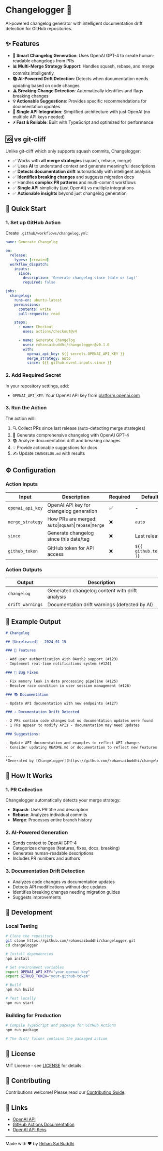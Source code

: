 # Changelogger 🤖

AI-powered changelog generator with intelligent documentation drift detection for GitHub repositories.

## ✨ Features

- **🚀 Smart Changelog Generation**: Uses OpenAI GPT-4 to create human-readable changelogs from PRs
- **📊 Multi-Merge Strategy Support**: Handles squash, rebase, and merge commits intelligently
- **📚 AI-Powered Drift Detection**: Detects when documentation needs updating based on code changes
- **⚠️ Breaking Change Detection**: Automatically identifies and flags breaking changes
- **💡 Actionable Suggestions**: Provides specific recommendations for documentation updates
- **🔧 Single API Integration**: Simplified architecture with just OpenAI (no multiple API keys needed)
- **⚡ Fast & Reliable**: Built with TypeScript and optimized for performance

## 🆚 vs git-cliff

Unlike git-cliff which only supports squash commits, Changelogger:
- ✅ Works with **all merge strategies** (squash, rebase, merge)
- ✅ Uses **AI** to understand context and generate meaningful descriptions
- ✅ **Detects documentation drift** automatically with intelligent analysis
- ✅ **Identifies breaking changes** and suggests migration docs
- ✅ Handles **complex PR patterns** and multi-commit workflows
- ✅ **Single API** simplicity (just OpenAI) vs multiple integrations
- ✅ **Actionable insights** beyond just changelog generation

## 🚀 Quick Start

### 1. Set up GitHub Action

Create `.github/workflows/changelog.yml`:

```yaml
name: Generate Changelog

on:
  release:
    types: [created]
  workflow_dispatch:
    inputs:
      since:
        description: 'Generate changelog since (date or tag)'
        required: false

jobs:
  changelog:
    runs-on: ubuntu-latest
    permissions:
      contents: write
      pull-requests: read

    steps:
      - name: Checkout
        uses: actions/checkout@v4

      - name: Generate Changelog
        uses: rohansaibuddhi/changelogger@v0.1.0
        with:
          openai_api_key: ${{ secrets.OPENAI_API_KEY }}
          merge_strategy: auto
          since: ${{ github.event.inputs.since }}
```

### 2. Add Required Secret

In your repository settings, add:
- `OPENAI_API_KEY`: Your OpenAI API key from [platform.openai.com](https://platform.openai.com/api-keys)

### 3. Run the Action

The action will:
1. 🔍 Collect PRs since last release (auto-detecting merge strategies)
2. 🤖 Generate comprehensive changelog with OpenAI GPT-4
3. 📚 Analyze documentation drift and breaking changes
4. 💡 Provide actionable suggestions for docs
5. ✍️ Update `CHANGELOG.md` with results

## ⚙️ Configuration

### Action Inputs

| Input | Description | Required | Default |
|-------|-------------|----------|---------|
| `openai_api_key` | OpenAI API key for changelog generation | ✅ | - |
| `merge_strategy` | How PRs are merged: `auto`\\|`squash`\\|`rebase`\\|`merge` | ❌ | `auto` |
| `since` | Generate changelog since this date/tag | ❌ | Last release |
| `github_token` | GitHub token for API access | ❌ | `${{ github.token }}` |

### Action Outputs

| Output | Description |
|--------|-------------|
| `changelog` | Generated changelog content with drift analysis |
| `drift_warnings` | Documentation drift warnings (detected by AI) |

## 📝 Example Output

```markdown
# Changelog

## [Unreleased] - 2024-01-15

### 🚀 Features

- Add user authentication with OAuth2 support (#123)
- Implement real-time notifications system (#124)

### 🐛 Bug Fixes

- Fix memory leak in data processing pipeline (#125)
- Resolve race condition in user session management (#126)

### 📚 Documentation

- Update API documentation with new endpoints (#127)

### ⚠️ Documentation Drift Detected

- 2 PRs contain code changes but no documentation updates were found
- 1 PRs appear to modify APIs - documentation may need updates

### Suggestions:

- Update API documentation and examples to reflect API changes
- Consider updating README.md or documentation to reflect new features and changes

---
*Generated by [Changelogger](https://github.com/rohansaibuddhi/changelogger) 🤖*
```

## 🔧 How It Works

### 1. PR Collection
Changelogger automatically detects your merge strategy:
- **Squash**: Uses PR title and description
- **Rebase**: Analyzes individual commits
- **Merge**: Processes entire branch history

### 2. AI-Powered Generation
- Sends context to OpenAI GPT-4
- Categorizes changes (features, fixes, docs, breaking)
- Generates human-readable descriptions
- Includes PR numbers and authors

### 3. Documentation Drift Detection
- Analyzes code changes vs documentation updates
- Detects API modifications without doc updates
- Identifies breaking changes needing migration guides
- Suggests improvements

## 🧪 Development

### Local Testing

```bash
# Clone the repository
git clone https://github.com/rohansaibuddhi/changelogger.git
cd changelogger

# Install dependencies
npm install

# Set environment variables
export OPENAI_API_KEY="your-openai-key"
export GITHUB_TOKEN="your-github-token"

# Build
npm run build

# Test locally
npm run start
```

### Building for Production

```bash
# Compile TypeScript and package for GitHub Actions
npm run package

# The dist/ folder contains the packaged action
```

## 📄 License

MIT License - see [LICENSE](LICENSE) for details.

## 🤝 Contributing

Contributions welcome! Please read our [Contributing Guide](CONTRIBUTING.md).

## 🔗 Links

- [OpenAI API](https://platform.openai.com/)
- [GitHub Actions Documentation](https://docs.github.com/en/actions)
- [OpenAI API Keys](https://platform.openai.com/api-keys)

---

Made with ❤️ by [Rohan Sai Buddhi](https://github.com/rohansaibuddhi)